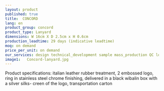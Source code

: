 ```yaml
---
layout: product
published: true
title:  CONCORD
lang: en
product_group: concord
product_type: Lanyard
dimensions: W 16cm X D 2.5cm x H 0.6cm
production_leadtime: 29 days (indicative leadtime)
moq: on demand
price_per_unit: on demand
our_services: design technical_development sample mass_production QC logistic shipping
image1:   Concord-lanyard.jpg
---
```

Product specifications: italian leather rubber treatment,  2 embossed logo, ring in stainless steel chrome finishing, delivered in a black wibalin box with a silver silks- creen of the logo, transportation carton						
